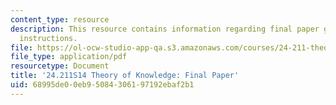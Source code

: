 ```yaml
---
content_type: resource
description: This resource contains information regarding final paper guidelines and
  instructions.
file: https://ol-ocw-studio-app-qa.s3.amazonaws.com/courses/24-211-theory-of-knowledge-spring-2014/68995de00eb95084306197192ebaf2b1_MIT24_211S11_FinalPaper.pdf
file_type: application/pdf
resourcetype: Document
title: '24.211S14 Theory of Knowledge: Final Paper'
uid: 68995de0-0eb9-5084-3061-97192ebaf2b1
---
```

